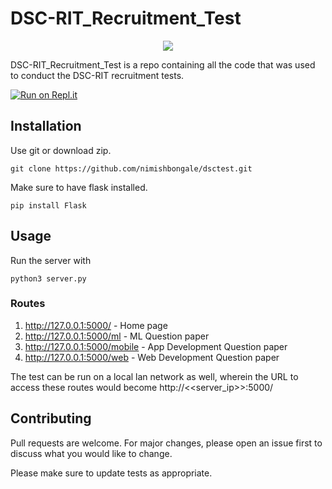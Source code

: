 # DSC-RIT_Recruitment_Test

<p align="center">
<img src="https://raw.githubusercontent.com/nimishbongale/DSC-RIT_Recruitment_Test/master/static/dscnew.png?token=AKLHGWOKT4B6YUSLBUNLU526NEMIS">
</p>

DSC-RIT_Recruitment_Test is a repo containing all the code that was used to conduct the DSC-RIT recruitment tests.

[![Run on Repl.it](https://repl.it/badge/github/nimishbongale/DSC-RIT_Recruitment_Test)](https://repl.it/github/nimishbongale/DSC-RIT_Recruitment_Test)

## Installation

Use git or download zip.

```git
git clone https://github.com/nimishbongale/dsctest.git
```
Make sure to have flask installed.

```python3
pip install Flask
```

## Usage

Run the server with 

```python3
python3 server.py
```

### Routes

1. http://127.0.0.1:5000/ - Home page
2. http://127.0.0.1:5000/ml - ML Question paper
3. http://127.0.0.1:5000/mobile - App Development Question paper
4. http://127.0.0.1:5000/web - Web Development Question paper

The test can be run on a local lan network as well, wherein the URL to access these routes would become http://<<server_ip>>:5000/

## Contributing
Pull requests are welcome. For major changes, please open an issue first to discuss what you would like to change.

Please make sure to update tests as appropriate.
